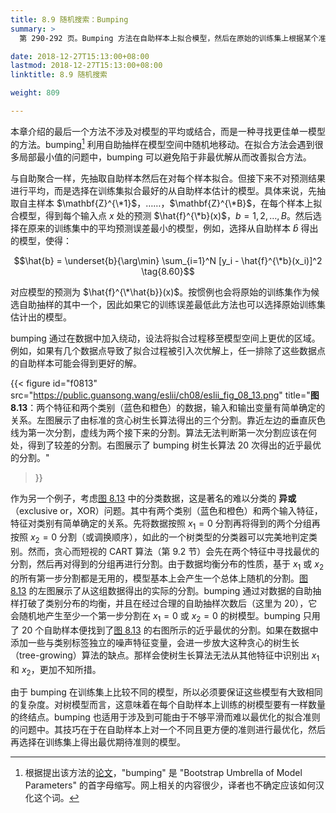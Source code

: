```yaml
---
title: 8.9 随机搜索：Bumping
summary: >
  第 290-292 页。Bumping 方法在自助样本上拟合模型，然后在原始的训练集上根据某个准则来选择模型。它适用于会遇到很多局部解或选取准则不易最优化的问题中。

date: 2018-12-27T15:13:00+08:00
lastmod: 2018-12-27T15:13:00+08:00
linktitle: 8.9 随机搜索

weight: 809

---
```


本章介绍的最后一个方法不涉及对模型的平均或结合，而是一种寻找更佳单一模型的方法。bumping[^1] 利用自助抽样在模型空间中随机地移动。在拟合方法会遇到很多局部最小值的问题中，bumping 可以避免陷于非最优解从而改善拟合方法。

与自助聚合一样，先抽取自助样本然后在对每个样本拟合。但接下来不对预测结果进行平均，而是选择在训练集拟合最好的从自助样本估计的模型。具体来说，先抽取自主样本 $\mathbf{Z}^{\*1}$，……，$\mathbf{Z}^{\*B}$，在每个样本上拟合模型，得到每个输入点 $x$ 处的预测 $\hat{f}^{\*b}(x)$，$b=1,2,\dots,B$。然后选择在原来的训练集中的平均预测误差最小的模型，例如，选择从自助样本 $\hat{b}$ 得出的模型，使得：

$$\hat{b} = \underset{b}{\arg\min} \sum_{i=1}^N
[y_i - \hat{f}^{\*b}(x_i)]^2 \tag{8.60}$$

对应模型的预测为 $\hat{f}^{\*\hat{b}}(x)$。按惯例也会将原始的训练集作为候选自助抽样的其中一个，因此如果它的训练误差最低此方法也可以选择原始训练集估计出的模型。

bumping 通过在数据中加入绕动，设法将拟合过程移至模型空间上更优的区域。例如，如果有几个数据点导致了拟合过程被引入次优解上，任一排除了这些数据点的自助样本可能会得到更好的解。

{{< figure
  id="f0813"
  src="https://public.guansong.wang/eslii/ch08/eslii_fig_08_13.png"
  title="**图 8.13**：两个特征和两个类别（蓝色和橙色）的数据，输入和输出变量有简单确定的关系。左图展示了由标准的贪心树生长算法得出的三个分割。靠近左边的垂直灰色线为第一次分割，虚线为两个接下来的分割。算法无法判断第一次分割应该在何处，得到了较差的分割。右图展示了 bumping 树生长算法 20 次得出的近乎最优的分割。"
>}}

作为另一个例子，考虑[图 8.13](#figure-f0813) 中的分类数据，这是著名的难以分类的 **异或**（exclusive or，XOR）问题。其中有两个类别（蓝色和橙色）和两个输入特征，特征对类别有简单确定的关系。先将数据按照 $x_1=0$ 分割再将得到的两个分组再按照 $x_2=0$ 分割（或调换顺序），如此的一个树类型的分类器可以完美地判定类别。然而，贪心而短视的 CART 算法（第 9.2 节）会先在两个特征中寻找最优的分割，然后再对得到的分组再进行分割。由于数据均衡分布的性质，基于 $x_1$ 或 $x_2$ 的所有第一步分割都是无用的，模型基本上会产生一个总体上随机的分割。[图 8.13](#figure-f0813) 的左图展示了从这组数据得出的实际的分割。bumping 通过对数据的自助抽样打破了类别分布的均衡，并且在经过合理的自助抽样次数后（这里为 20），它会随机地产生至少一个第一步分割在 $x_1=0$ 或 $x_2=0$ 的树模型。bumping 只用了 20 个自助样本便找到了[图 8.13](#figure-f0813) 的右图所示的近乎最优的分割。如果在数据中添加一些与类别标签独立的噪声特征变量，会进一步放大这种贪心的树生长（tree-growing）算法的缺点。那样会使树生长算法无法从其他特征中识别出 $x_1$ 和 $x_2$，更加不知所措。

由于 bumping 在训练集上比较不同的模型，所以必须要保证这些模型有大致相同的复杂度。对树模型而言，这意味着在每个自助样本上训练的树模型要有一样数量的终结点。bumping 也适用于涉及到可能由于不够平滑而难以最优化的拟合准则的问题中。其技巧在于在自助样本上对一个不同且更方便的准则进行最优化，然后再选择在训练集上得出最优期待准则的模型。

[^1]: 根据提出该方法的[论文](http://statweb.stanford.edu/~tibs/ftp/bumping.ps)，"bumping" 是 "Bootstrap Umbrella of Model Parameters" 的首字母缩写。网上相关的内容很少，译者也不确定应该如何汉化这个词。